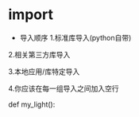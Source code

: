 # import
* 导入顺序
1.标准库导入(python自带)

2.相关第三方库导入

3.本地应用/库特定导入

4.你应该在每一组导入之间加入空行

def my_light():
    